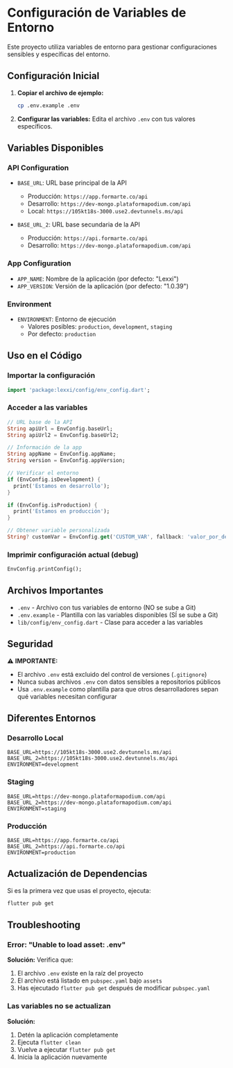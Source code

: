 # Configuración de Variables de Entorno

Este proyecto utiliza variables de entorno para gestionar configuraciones sensibles y específicas del entorno.

## Configuración Inicial

1. **Copiar el archivo de ejemplo:**
   ```bash
   cp .env.example .env
   ```

2. **Configurar las variables:**
   Edita el archivo `.env` con tus valores específicos.

## Variables Disponibles

### API Configuration

- `BASE_URL`: URL base principal de la API
  - Producción: `https://app.formarte.co/api`
  - Desarrollo: `https://dev-mongo.plataformapodium.com/api`
  - Local: `https://105kt18s-3000.use2.devtunnels.ms/api`

- `BASE_URL_2`: URL base secundaria de la API
  - Producción: `https://api.formarte.co/api`
  - Desarrollo: `https://dev-mongo.plataformapodium.com/api`

### App Configuration

- `APP_NAME`: Nombre de la aplicación (por defecto: "Lexxi")
- `APP_VERSION`: Versión de la aplicación (por defecto: "1.0.39")

### Environment

- `ENVIRONMENT`: Entorno de ejecución
  - Valores posibles: `production`, `development`, `staging`
  - Por defecto: `production`

## Uso en el Código

### Importar la configuración

```dart
import 'package:lexxi/config/env_config.dart';
```

### Acceder a las variables

```dart
// URL base de la API
String apiUrl = EnvConfig.baseUrl;
String apiUrl2 = EnvConfig.baseUrl2;

// Información de la app
String appName = EnvConfig.appName;
String version = EnvConfig.appVersion;

// Verificar el entorno
if (EnvConfig.isDevelopment) {
  print('Estamos en desarrollo');
}

if (EnvConfig.isProduction) {
  print('Estamos en producción');
}

// Obtener variable personalizada
String? customVar = EnvConfig.get('CUSTOM_VAR', fallback: 'valor_por_defecto');
```

### Imprimir configuración actual (debug)

```dart
EnvConfig.printConfig();
```

## Archivos Importantes

- `.env` - Archivo con tus variables de entorno (NO se sube a Git)
- `.env.example` - Plantilla con las variables disponibles (SÍ se sube a Git)
- `lib/config/env_config.dart` - Clase para acceder a las variables

## Seguridad

⚠️ **IMPORTANTE:**
- El archivo `.env` está excluido del control de versiones (`.gitignore`)
- Nunca subas archivos `.env` con datos sensibles a repositorios públicos
- Usa `.env.example` como plantilla para que otros desarrolladores sepan qué variables necesitan configurar

## Diferentes Entornos

### Desarrollo Local

```env
BASE_URL=https://105kt18s-3000.use2.devtunnels.ms/api
BASE_URL_2=https://105kt18s-3000.use2.devtunnels.ms/api
ENVIRONMENT=development
```

### Staging

```env
BASE_URL=https://dev-mongo.plataformapodium.com/api
BASE_URL_2=https://dev-mongo.plataformapodium.com/api
ENVIRONMENT=staging
```

### Producción

```env
BASE_URL=https://app.formarte.co/api
BASE_URL_2=https://api.formarte.co/api
ENVIRONMENT=production
```

## Actualización de Dependencias

Si es la primera vez que usas el proyecto, ejecuta:

```bash
flutter pub get
```

## Troubleshooting

### Error: "Unable to load asset: .env"

**Solución:** Verifica que:
1. El archivo `.env` existe en la raíz del proyecto
2. El archivo está listado en `pubspec.yaml` bajo `assets`
3. Has ejecutado `flutter pub get` después de modificar `pubspec.yaml`

### Las variables no se actualizan

**Solución:**
1. Detén la aplicación completamente
2. Ejecuta `flutter clean`
3. Vuelve a ejecutar `flutter pub get`
4. Inicia la aplicación nuevamente
